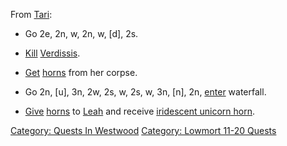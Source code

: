 From [Tari](Tari.md "wikilink"):

-   Go 2e, 2n, w, 2n, w, \[d\], 2s.

<!-- -->

-   [Kill](Kill.md "wikilink") [Verdissis](Verdissis.md "wikilink").

<!-- -->

-   [Get](Get.md "wikilink") [horns](Horns.md "wikilink") from her
    corpse.

<!-- -->

-   Go 2n, \[u\], 3n, 2w, 2s, w, 2s, w, 3n, \[n\], 2n,
    [enter](Enter.md "wikilink") waterfall.

<!-- -->

-   [Give](Give.md "wikilink") [horns](Horns.md "wikilink") to
    [Leah](Leah.md "wikilink") and receive [iridescent unicorn
    horn](Iridescent_Unicorn_Horn.md "wikilink").

[Category: Quests In Westwood](Category:_Quests_In_Westwood "wikilink")
[Category: Lowmort 11-20
Quests](Category:_Lowmort_11-20_Quests "wikilink")
